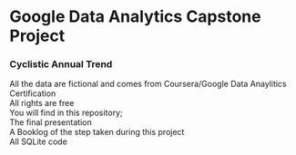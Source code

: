 # Google Data Analytics Capstone Project
### Cyclistic Annual Trend

All the data are fictional and comes from Coursera/Google Data Anaylitics Certification  
All rights are free  
You will find in this repository;  
The final presentation  
A Booklog of the step taken during this project  
All SQLite code
